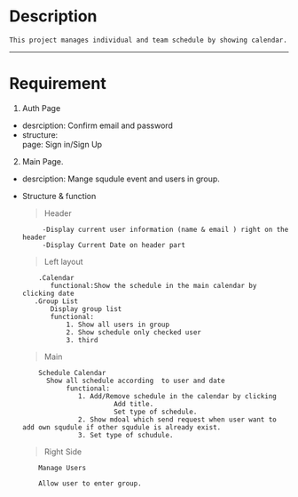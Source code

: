 #  Description
    This project manages individual and team schedule by showing calendar.
----------

# Requirement

   1. Auth Page
   -  desrciption:
        Confirm email and password
   - structure:    
        page: Sign in/Sign Up 
   
   2. Main Page.
   - desrciption:
         Mange squdule event and users in group.
   - Structure & function 
        > Header
        
              -Display current user information (name & email ) right on the header
              -Display Current Date on header part
        > Left layout
            
             .Calendar
                functional:Show the schedule in the main calendar by clicking date
            .Group List
                Display group list 
                functional:
                    1. Show all users in group
                    2. Show schedule only checked user
                    3. third
                   
        > Main

             Schedule Calendar
               Show all schedule according  to user and date 
                    functional:
                       1. Add/Remove schedule in the calendar by clicking
                                Add title. 
                                Set type of schedule.
                       2. Show mdoal which send request when user want to add own squdule if other squdule is already exist. 
                       3. Set type of schudule.
                
        > Right Side
            
             Manage Users
             
             Allow user to enter group.
            
                
   
   
 